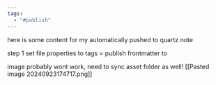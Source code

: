 ```yaml
---
tags:
  - "#publish"
---
```

here is some content for my automatically pushed to quartz note

step 1
set file properties to
	tags = publish
frontmatter to 

image probably wont work, need to sync asset folder as well!
[[Pasted image 20240923174717.png]]